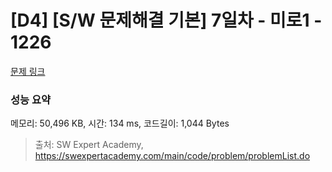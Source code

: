 # [D4] [S/W 문제해결 기본] 7일차 - 미로1 - 1226 

[문제 링크](https://swexpertacademy.com/main/code/problem/problemDetail.do?contestProbId=AV14vXUqAGMCFAYD) 

### 성능 요약

메모리: 50,496 KB, 시간: 134 ms, 코드길이: 1,044 Bytes



> 출처: SW Expert Academy, https://swexpertacademy.com/main/code/problem/problemList.do